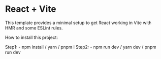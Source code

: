 # React + Vite

This template provides a minimal setup to get React working in Vite with HMR and some ESLint rules.

How to install this project:

Step1: - npm install / yarn / pnpm i
Step2: - npm run dev / yarn dev / pnpm run dev
